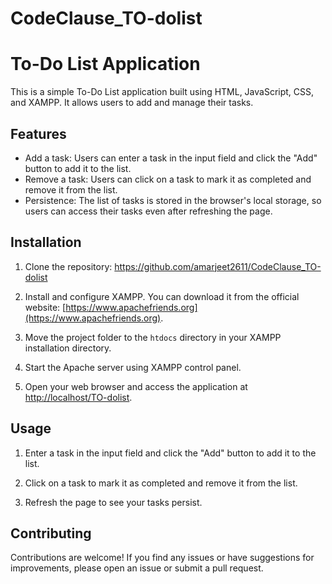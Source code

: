 # CodeClause_TO-dolist
# To-Do List Application

This is a simple To-Do List application built using HTML, JavaScript, CSS, and XAMPP. It allows users to add and manage their tasks.

## Features

- Add a task: Users can enter a task in the input field and click the "Add" button to add it to the list.
- Remove a task: Users can click on a task to mark it as completed and remove it from the list.
- Persistence: The list of tasks is stored in the browser's local storage, so users can access their tasks even after refreshing the page.

## Installation

1. Clone the repository: https://github.com/amarjeet2611/CodeClause_TO-dolist

2. Install and configure XAMPP. You can download it from the official website: [https://www.apachefriends.org](https://www.apachefriends.org).

3. Move the project folder to the `htdocs` directory in your XAMPP installation directory.

4. Start the Apache server using XAMPP control panel.

5. Open your web browser and access the application at [http://localhost/TO-dolist](http://localhost/To-dolist).

## Usage

1. Enter a task in the input field and click the "Add" button to add it to the list.

2. Click on a task to mark it as completed and remove it from the list.

3. Refresh the page to see your tasks persist.

## Contributing

Contributions are welcome! If you find any issues or have suggestions for improvements, please open an issue or submit a pull request.


